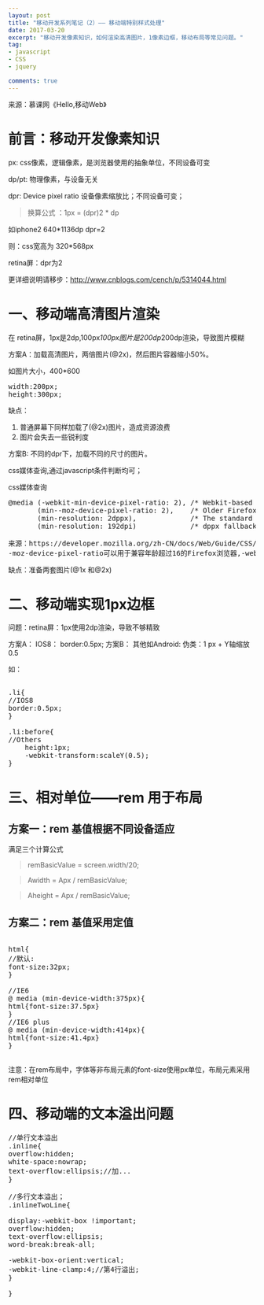 ```yaml
---
layout: post
title: "移动开发系列笔记（2）—— 移动端特别样式处理"
date: 2017-03-20
excerpt: "移动开发像素知识，如何渲染高清图片，1像素边框，移动布局等常见问题。"
tag:
- javascript
- CSS
- jquery

comments: true
---
```


来源：慕课网《Hello,移动Web》

# 前言：移动开发像素知识

px: css像素，逻辑像素，是浏览器使用的抽象单位，不同设备可变

dp/pt: 物理像素，与设备无关

dpr: Device pixel ratio 设备像素缩放比；不同设备可变；

>换算公式 ：1px = (dpr)2 * dp

如iphone2 640*1136dp dpr=2

则：css宽高为 320*568px

retina屏：dpr为2

更详细说明请移步：[http://www.cnblogs.com/cench/p/5314044.html ](http://www.cnblogs.com/cench/p/5314044.html )

# 一、移动端高清图片渲染
在 retina屏，1px是2dp,100px*100px图片是200dp*200dp渲染，导致图片模糊

方案A：加载高清图片，两倍图片(@2x)，然后图片容器缩小50%。

如图片大小，400*600
<pre>
width:200px;
height:300px;
</pre>
缺点：

1. 普通屏幕下同样加载了(@2x)图片，造成资源浪费
2. 图片会失去一些锐利度

方案B: 不同的dpr下，加载不同的尺寸的图片。

css媒体查询,通过javascript条件判断均可；

css媒体查询

<pre>
@media (-webkit-min-device-pixel-ratio: 2), /* Webkit-based browsers */
       (min--moz-device-pixel-ratio: 2),    /* Older Firefox browsers (prior to Firefox 16) */
       (min-resolution: 2dppx),             /* The standard way */
       (min-resolution: 192dpi)             /* dppx fallback */

来源：https://developer.mozilla.org/zh-CN/docs/Web/Guide/CSS/Media_queries
-moz-device-pixel-ratio可以用于兼容年龄超过16的Firefox浏览器,-webkit-device-pixel-ratio基于webkit的浏览器不支持dppx。
</pre>

缺点：准备两套图片(@1x 和@2x)

# 二、移动端实现1px边框

问题：retina屏：1px使用2dp渲染，导致不够精致

方案A：
IOS8： border:0.5px;
方案B：
其他如Android: 伪类：1 px +  Y轴缩放0.5

如：
<pre>

.li{
//IOS8
border:0.5px;
}

.li:before{
//Others
	height:1px;
	-webkit-transform:scaleY(0.5);
}
</pre>

# 三、相对单位——rem 用于布局

## 方案一：rem 基值根据不同设备适应
满足三个计算公式
>remBasicValue = screen.width/20;

>Awidth = Apx / remBasicValue;

>Aheight = Apx / remBasicValue;

## 方案二：rem 基值采用定值

<pre>

html{
//默认:
font-size:32px;
}

//IE6
@ media (min-device-width:375px){
html{font-size:37.5px}
}
//IE6 plus
@ media (min-device-width:414px){
html{font-size:41.4px}
}

</pre> 

注意：在rem布局中，字体等非布局元素的font-size使用px单位，布局元素采用rem相对单位

# 四、移动端的文本溢出问题
<pre>
//单行文本溢出
.inline{
overflow:hidden;
white-space:nowrap;
text-overflow:ellipsis;//加...
}

//多行文本溢出；
.inlineTwoLine{

display:-webkit-box !important;
overflow:hidden;
text-overflow:ellipsis;
word-break:break-all;

-webkit-box-orient:vertical;
-webkit-line-clamp:4;//第4行溢出;
}

}
</pre>


